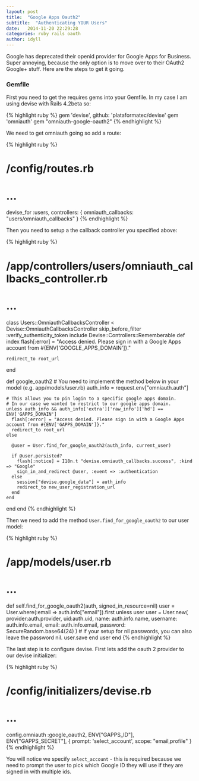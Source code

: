 ```yaml
---
layout: post
title:  "Google Apps Oauth2"
subtitle:  "Authenticating YOUR Users"
date:   2014-11-20 22:29:28
categories: ruby rails oauth
author: idyll
---
```

Google has deprecated their openid provider for Google Apps for Business. Super annoying, because the only option is to move over to their OAuth2 Google+ stuff. Here are the steps to get it going.

### Gemfile ###

First you need to get the requires gems into your Gemfile. In my case I am using devise with Rails 4.2beta so:

{% highlight ruby %}
gem 'devise', github: 'plataformatec/devise'
gem 'omniauth'
gem "omniauth-google-oauth2"
{% endhighlight %}

We need to get omniauth going so add a route:


{% highlight ruby %}
# /config/routes.rb
# ...

  devise_for :users, controllers: {
    omniauth_callbacks: "users/omniauth_callbacks"
  }
{% endhighlight %}

Then you need to setup a the callback controller you specified above:

{% highlight ruby %}
# /app/controllers/users/omniauth_callbacks_controller.rb
# ...

class Users::OmniauthCallbacksController < Devise::OmniauthCallbacksController
  skip_before_filter :verify_authenticity_token
  include Devise::Controllers::Rememberable
  def index
    flash[:error] = "Access denied. Please sign in with a Google Apps account from #{ENV['GOOGLE_APPS_DOMAIN']}."

    redirect_to root_url
  end

  def google_oauth2
    # You need to implement the method below in your model (e.g. app/models/user.rb)
    auth_info = request.env["omniauth.auth"]

    # This allows you to pin login to a specific google apps domain.
    # In our case we wanted to restrict to our google apps domain.
    unless auth_info && auth_info['extra']['raw_info']['hd'] == ENV['GAPPS_DOMAIN']
      flash[:error] = "Access denied. Please sign in with a Google Apps account from #{ENV['GAPPS_DOMAIN']}."
      redirect_to root_url
    else

      @user = User.find_for_google_oauth2(auth_info, current_user)

      if @user.persisted?
        flash[:notice] = I18n.t "devise.omniauth_callbacks.success", :kind => "Google"
        sign_in_and_redirect @user, :event => :authentication
      else
        session["devise.google_data"] = auth_info
        redirect_to new_user_registration_url
      end
    end
  end
end
{% endhighlight %}

Then we need to add the method ```User.find_for_google_oauth2``` to our user model:


{% highlight ruby %}
# /app/models/user.rb
# ...
  def self.find_for_google_oauth2(auth, signed_in_resource=nil)
    user = User.where(:email => auth.info["email"]).first
    unless user
      user = User.new( provider:auth.provider, uid:auth.uid, name: auth.info.name,
        username: auth.info.email, email: auth.info.email, password: SecureRandom.base64(24) )
      # if your setup for nil passwords, you can also leave the password nil.
      user.save
    end
    user
  end
{% endhighlight %}

The last step is to configure devise. First lets add the oauth 2 provider to our devise initializer:

{% highlight ruby %}
# /config/initializers/devise.rb
# ...

  config.omniauth :google_oauth2, ENV["GAPPS_ID"], ENV["GAPPS_SECRET"], {
    prompt: 'select_account',
    scope: "email,profile"
  }
{% endhighlight %}


You will notice we specify ```select_account``` -  this is required because we need to prompt the user to pick which Google ID they will use if they are signed in with multiple ids.  

